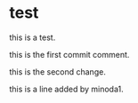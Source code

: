 # test
this is a test.

this is the first commit comment.

this is the second change.


this is a line added by minoda1.